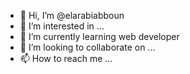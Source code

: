 - 👋 Hi, I’m @elarabiabboun
- 👀 I’m interested in ...
- 🌱 I’m currently learning web developer
- 💞️ I’m looking to collaborate on ...
- 📫 How to reach me ...

<!---
elarabiabboun/elarabiabboun is a ✨ special ✨ repository because its `README.md` (this file) appears on your GitHub profile.
You can click the Preview link to take a look at your changes.
--->
